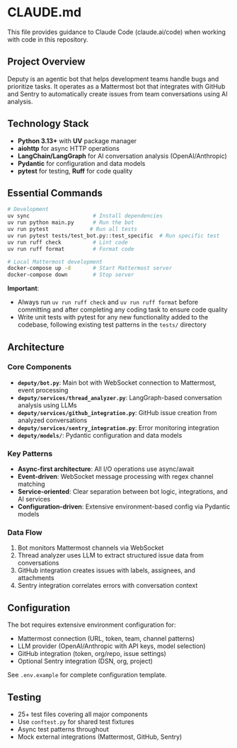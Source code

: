 # CLAUDE.md

This file provides guidance to Claude Code (claude.ai/code) when working with code in this repository.

## Project Overview

Deputy is an agentic bot that helps development teams handle bugs and prioritize tasks. It operates as a Mattermost bot that integrates with GitHub and Sentry to automatically create issues from team conversations using AI analysis.

## Technology Stack

- **Python 3.13+** with **UV** package manager
- **aiohttp** for async HTTP operations
- **LangChain/LangGraph** for AI conversation analysis (OpenAI/Anthropic)
- **Pydantic** for configuration and data models
- **pytest** for testing, **Ruff** for code quality

## Essential Commands

```bash
# Development
uv sync                    # Install dependencies
uv run python main.py      # Run the bot
uv run pytest             # Run all tests
uv run pytest tests/test_bot.py::test_specific  # Run specific test
uv run ruff check          # Lint code
uv run ruff format         # Format code

# Local Mattermost development
docker-compose up -d       # Start Mattermost server
docker-compose down        # Stop server
```

**Important**: 
- Always run `uv run ruff check` and `uv run ruff format` before committing and after completing any coding task to ensure code quality
- Write unit tests with pytest for any new functionality added to the codebase, following existing test patterns in the `tests/` directory

## Architecture

### Core Components
- **`deputy/bot.py`**: Main bot with WebSocket connection to Mattermost, event processing
- **`deputy/services/thread_analyzer.py`**: LangGraph-based conversation analysis using LLMs
- **`deputy/services/github_integration.py`**: GitHub issue creation from analyzed conversations
- **`deputy/services/sentry_integration.py`**: Error monitoring integration
- **`deputy/models/`**: Pydantic configuration and data models

### Key Patterns
- **Async-first architecture**: All I/O operations use async/await
- **Event-driven**: WebSocket message processing with regex channel matching
- **Service-oriented**: Clear separation between bot logic, integrations, and AI services
- **Configuration-driven**: Extensive environment-based config via Pydantic models

### Data Flow
1. Bot monitors Mattermost channels via WebSocket
2. Thread analyzer uses LLM to extract structured issue data from conversations
3. GitHub integration creates issues with labels, assignees, and attachments
4. Sentry integration correlates errors with conversation context

## Configuration

The bot requires extensive environment configuration for:
- Mattermost connection (URL, token, team, channel patterns)
- LLM provider (OpenAI/Anthropic with API keys, model selection)
- GitHub integration (token, org/repo, issue settings)
- Optional Sentry integration (DSN, org, project)

See `.env.example` for complete configuration template.

## Testing

- 25+ test files covering all major components
- Use `conftest.py` for shared test fixtures
- Async test patterns throughout
- Mock external integrations (Mattermost, GitHub, Sentry)